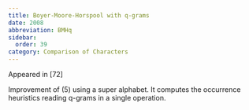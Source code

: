 ```yaml
---
title: Boyer-Moore-Horspool with q-grams
date: 2008
abbreviation: BMHq
sidebar:
  order: 39
category: Comparison of Characters
---
```


Appeared in [72]

Improvement of (5) using a super alphabet. It computes the occurrence heuristics reading q-grams in a single operation.
